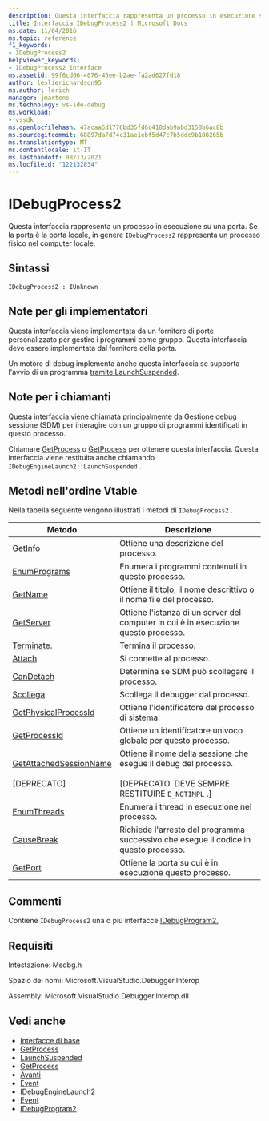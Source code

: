 ```yaml
---
description: Questa interfaccia rappresenta un processo in esecuzione su una porta.
title: Interfaccia IDebugProcess2 | Microsoft Docs
ms.date: 11/04/2016
ms.topic: reference
f1_keywords:
- IDebugProcess2
helpviewer_keywords:
- IDebugProcess2 interface
ms.assetid: 99f6cd06-4076-45ee-b2ae-fa2ad627fd18
author: leslierichardson95
ms.author: lerich
manager: jmartens
ms.technology: vs-ide-debug
ms.workload:
- vssdk
ms.openlocfilehash: 47acaa5d1776bd35fd6c418dab9abd3158b6ac8b
ms.sourcegitcommit: 68897da7d74c31ae1ebf5d47c7b5ddc9b108265b
ms.translationtype: MT
ms.contentlocale: it-IT
ms.lasthandoff: 08/13/2021
ms.locfileid: "122132834"
---
```

# <a name="idebugprocess2"></a>IDebugProcess2
Questa interfaccia rappresenta un processo in esecuzione su una porta. Se la porta è la porta locale, in genere `IDebugProcess2` rappresenta un processo fisico nel computer locale.

## <a name="syntax"></a>Sintassi

```
IDebugProcess2 : IUnknown
```

## <a name="notes-for-implementers"></a>Note per gli implementatori
 Questa interfaccia viene implementata da un fornitore di porte personalizzato per gestire i programmi come gruppo. Questa interfaccia deve essere implementata dal fornitore della porta.

 Un motore di debug implementa anche questa interfaccia se supporta l'avvio di un programma [tramite LaunchSuspended](../../../extensibility/debugger/reference/idebugenginelaunch2-launchsuspended.md).

## <a name="notes-for-callers"></a>Note per i chiamanti
 Questa interfaccia viene chiamata principalmente da Gestione debug sessione (SDM) per interagire con un gruppo di programmi identificati in questo processo.

 Chiamare [GetProcess](../../../extensibility/debugger/reference/idebugprogram2-getprocess.md) o [GetProcess](../../../extensibility/debugger/reference/idebugport2-getprocess.md) per ottenere questa interfaccia. Questa interfaccia viene restituita anche chiamando `IDebugEngineLaunch2::LaunchSuspended` .

## <a name="methods-in-vtable-order"></a>Metodi nell'ordine Vtable
 Nella tabella seguente vengono illustrati i metodi di `IDebugProcess2` .

|Metodo|Descrizione|
|------------|-----------------|
|[GetInfo](../../../extensibility/debugger/reference/idebugprocess2-getinfo.md)|Ottiene una descrizione del processo.|
|[EnumPrograms](../../../extensibility/debugger/reference/idebugprocess2-enumprograms.md)|Enumera i programmi contenuti in questo processo.|
|[GetName](../../../extensibility/debugger/reference/idebugprocess2-getname.md)|Ottiene il titolo, il nome descrittivo o il nome file del processo.|
|[GetServer](../../../extensibility/debugger/reference/idebugprocess2-getserver.md)|Ottiene l'istanza di un server del computer in cui è in esecuzione questo processo.|
|[Terminate](../../../extensibility/debugger/reference/idebugprocess2-terminate.md).|Termina il processo.|
|[Attach](../../../extensibility/debugger/reference/idebugprocess2-attach.md)|Si connette al processo.|
|[CanDetach](../../../extensibility/debugger/reference/idebugprocess2-candetach.md)|Determina se SDM può scollegare il processo.|
|[Scollega](../../../extensibility/debugger/reference/idebugprocess2-detach.md)|Scollega il debugger dal processo.|
|[GetPhysicalProcessId](../../../extensibility/debugger/reference/idebugprocess2-getphysicalprocessid.md)|Ottiene l'identificatore del processo di sistema.|
|[GetProcessId](../../../extensibility/debugger/reference/idebugprocess2-getprocessid.md)|Ottiene un identificatore univoco globale per questo processo.|
|[GetAttachedSessionName](../../../extensibility/debugger/reference/idebugprocess2-getattachedsessionname.md)<br /><br /> [DEPRECATO]|Ottiene il nome della sessione che esegue il debug del processo.<br /><br /> [DEPRECATO. DEVE SEMPRE RESTITUIRE `E_NOTIMPL` .]|
|[EnumThreads](../../../extensibility/debugger/reference/idebugprocess2-enumthreads.md)|Enumera i thread in esecuzione nel processo.|
|[CauseBreak](../../../extensibility/debugger/reference/idebugprocess2-causebreak.md)|Richiede l'arresto del programma successivo che esegue il codice in questo processo.|
|[GetPort](../../../extensibility/debugger/reference/idebugprocess2-getport.md)|Ottiene la porta su cui è in esecuzione questo processo.|

## <a name="remarks"></a>Commenti
 Contiene `IDebugProcess2` una o più interfacce [IDebugProgram2.](../../../extensibility/debugger/reference/idebugprogram2.md)

## <a name="requirements"></a>Requisiti
 Intestazione: Msdbg.h

 Spazio dei nomi: Microsoft.VisualStudio.Debugger.Interop

 Assembly: Microsoft.VisualStudio.Debugger.Interop.dll

## <a name="see-also"></a>Vedi anche
- [Interfacce di base](../../../extensibility/debugger/reference/core-interfaces.md)
- [GetProcess](../../../extensibility/debugger/reference/idebugport2-getprocess.md)
- [LaunchSuspended](../../../extensibility/debugger/reference/idebugenginelaunch2-launchsuspended.md)
- [GetProcess](../../../extensibility/debugger/reference/idebugprogram2-getprocess.md)
- [Avanti](../../../extensibility/debugger/reference/ienumdebugprocesses2-next.md)
- [Event](../../../extensibility/debugger/reference/idebugportevents2-event.md)
- [IDebugEngineLaunch2](../../../extensibility/debugger/reference/idebugenginelaunch2.md)
- [Event](../../../extensibility/debugger/reference/idebugeventcallback2-event.md)
- [IDebugProgram2](../../../extensibility/debugger/reference/idebugprogram2.md)
